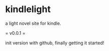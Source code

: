 # kindlelight
a light novel site for kindle.


= v0.0.1 = 

init version with github, finally getting it started!

